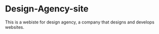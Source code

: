 # Design-Agency-site
This is a webiste for design agency, a company that designs and develops websites.

